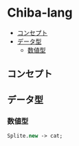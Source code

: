 # Chiba-lang

<!-- START doctoc generated TOC please keep comment here to allow auto update -->
<!-- DON'T EDIT THIS SECTION, INSTEAD RE-RUN doctoc TO UPDATE -->


- [コンセプト](#コンセプト)
- [データ型](#データ型)
  - [数値型](#数値型) 

<!-- END doctoc generated TOC please keep comment here to allow auto update -->

## コンセプト
## データ型
### 数値型

```vb
Splite.new -> cat;
```
